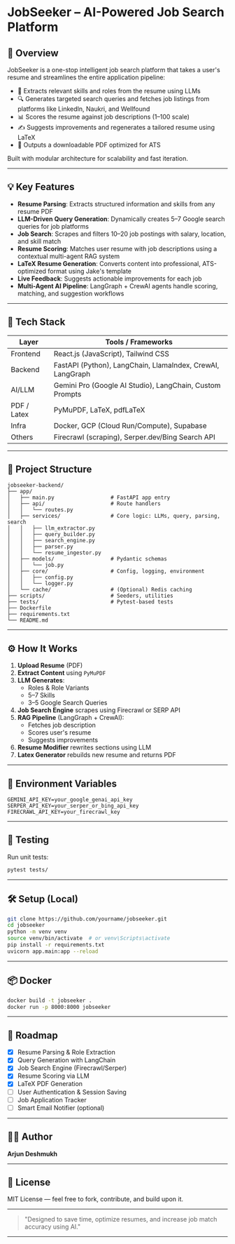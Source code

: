 # JobSeeker – AI-Powered Job Search Platform

## 🚀 Overview
JobSeeker is a one-stop intelligent job search platform that takes a user's resume and streamlines the entire application pipeline:

- 🧠 Extracts relevant skills and roles from the resume using LLMs
- 🔍 Generates targeted search queries and fetches job listings from platforms like LinkedIn, Naukri, and Wellfound
- 📊 Scores the resume against job descriptions (1–100 scale)
- ✍️ Suggests improvements and regenerates a tailored resume using LaTeX
- 📄 Outputs a downloadable PDF optimized for ATS

Built with modular architecture for scalability and fast iteration.

---

## 💡 Key Features

- **Resume Parsing**: Extracts structured information and skills from any resume PDF
- **LLM-Driven Query Generation**: Dynamically creates 5–7 Google search queries for job platforms
- **Job Search**: Scrapes and filters 10–20 job postings with salary, location, and skill match
- **Resume Scoring**: Matches user resume with job descriptions using a contextual multi-agent RAG system
- **LaTeX Resume Generation**: Converts content into professional, ATS-optimized format using Jake's template
- **Live Feedback**: Suggests actionable improvements for each job
- **Multi-Agent AI Pipeline**: LangGraph + CrewAI agents handle scoring, matching, and suggestion workflows

---

## 🧱 Tech Stack

| Layer         | Tools / Frameworks                                             |
|--------------|-----------------------------------------------------------------|
| Frontend     | React.js (JavaScript), Tailwind CSS                             |
| Backend      | FastAPI (Python), LangChain, LlamaIndex, CrewAI, LangGraph     |
| AI/LLM       | Gemini Pro (Google AI Studio), LangChain, Custom Prompts       |
| PDF / Latex  | PyMuPDF, LaTeX, pdfLaTeX                                        |
| Infra        | Docker, GCP (Cloud Run/Compute), Supabase                      |
| Others       | Firecrawl (scraping), Serper.dev/Bing Search API               |

---

## 📂 Project Structure

```
jobseeker-backend/
├── app/
│   ├── main.py                  # FastAPI app entry
│   ├── api/                     # Route handlers
│   │   └── routes.py
│   ├── services/                # Core logic: LLMs, query, parsing, search
│   │   ├── llm_extractor.py
│   │   ├── query_builder.py
│   │   ├── search_engine.py
│   │   ├── parser.py
│   │   └── resume_ingestor.py
│   ├── models/                  # Pydantic schemas
│   │   └── job.py
│   ├── core/                    # Config, logging, environment
│   │   ├── config.py
│   │   └── logger.py
│   └── cache/                   # (Optional) Redis caching
├── scripts/                     # Seeders, utilities
├── tests/                       # Pytest-based tests
├── Dockerfile
├── requirements.txt
└── README.md
```

---

## ⚙️ How It Works

1. **Upload Resume** (PDF)
2. **Extract Content** using `PyMuPDF`
3. **LLM Generates**:
    - Roles & Role Variants
    - 5–7 Skills
    - 3–5 Google Search Queries
4. **Job Search Engine** scrapes using Firecrawl or SERP API
5. **RAG Pipeline** (LangGraph + CrewAI):
    - Fetches job description
    - Scores user's resume
    - Suggests improvements
6. **Resume Modifier** rewrites sections using LLM
7. **Latex Generator** rebuilds new resume and returns PDF

---

## 🔐 Environment Variables

```env
GEMINI_API_KEY=your_google_genai_api_key
SERPER_API_KEY=your_serper_or_bing_api_key
FIRECRAWL_API_KEY=your_firecrawl_key
```

---

## 🧪 Testing

Run unit tests:
```bash
pytest tests/
```

---

## 🛠 Setup (Local)

```bash
git clone https://github.com/yourname/jobseeker.git
cd jobseeker
python -m venv venv
source venv/bin/activate  # or venv\Scripts\activate
pip install -r requirements.txt
uvicorn app.main:app --reload
```

---

## 📦 Docker

```bash
docker build -t jobseeker .
docker run -p 8000:8000 jobseeker
```

---

## 📌 Roadmap

- [x] Resume Parsing & Role Extraction
- [x] Query Generation with LangChain
- [x] Job Search Engine (Firecrawl/Serper)
- [x] Resume Scoring via LLM
- [x] LaTeX PDF Generation
- [ ] User Authentication & Session Saving
- [ ] Job Application Tracker
- [ ] Smart Email Notifier (optional)

---

## 👨‍💻 Author
**Arjun Deshmukh**  


---

## 📜 License
MIT License — feel free to fork, contribute, and build upon it.

---

> "Designed to save time, optimize resumes, and increase job match accuracy using AI."

---
